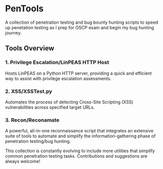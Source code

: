 # PenTools

A collection of penetration testing and bug bounty hunting scripts to speed up penetation testing as I prep for OSCP exam and begin my bug hunting journey.

## Tools Overview

### 1. Privilege Escalation/LinPEAS HTTP Host

Hosts LinPEAS on a Python HTTP server, providing a quick and efficient way to assist with privilege escalation assessments.

### 2. XSS/XSSTest.py

Automates the process of detecting Cross-Site Scripting (XSS) vulnerabilities across specified target URLs.

### 3. Recon/Reconamate

A powerful, all-in-one reconnaissance script that integrates an extensive suite of tools to automate and simplify the information-gathering phase of penetration testing/bug hunting.

This collection is constantly evolving to include more utilities that simplify common penetration testing tasks. Contributions and suggestions are always welcome!

